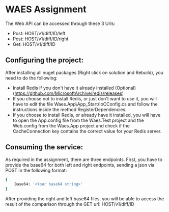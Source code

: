 # WAES Assignment

The Web API can be accessed through these 3 Urls:

- Post: HOST/v1/diff/ID/left
- Post: HOST/v1/diff/ID/right
- Get: HOST/v1/diff/ID
 
## Configuring the project:

After installing all nuget packages (Right click on solution and Rebuild), you need to do the following:
- Install Redis if you don't have it already installed (Optional) (https://github.com/MicrosoftArchive/redis/releases)
- If you choose not to install Redis, or just don't want to use it, you will have to edit the file Waes.App\App_Start\IoCConfig.cs
and follow the instructions inside the method RegisterDependencies.
- If you choose to install Redis, or already have it installed, you will have to open the App.config file from the Waes.Test project
and the Web.config from the Waes.App project and check if the CacheConnection key contains the correct value for your Redis server.

## Consuming the service:

As required in the assignment, there are three endpoints.
First, you have to provide the base64 for both left and right endpoints, sending a json via POST in the following format:
```coffee
{
    Base64: '<Your base64 string>'
}
```
After providing the right and left base64 files, you will be able to access the result of the comparison
through the GET url: HOST/v1/diff/ID